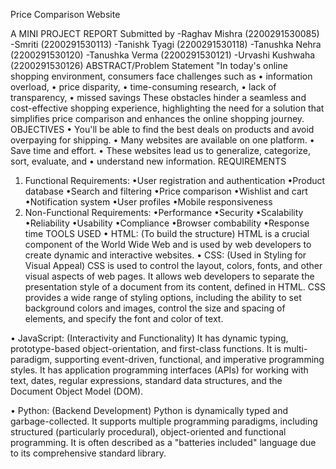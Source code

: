 Price Comparison Website


A MINI PROJECT REPORT
Submitted by
-Raghav Mishra (2200291530085)
-Smriti (2200291530113)
-Tanishk Tyagi (2200291530118)
-Tanushka Nehra (2200291530120)
-Tanushka Verma (2200291530121)
-Urvashi Kushwaha (2200291530126)
ABSTRACT/Problem Statement
"In today's online shopping environment, consumers face challenges such as • information overload, • price disparity, • time-consuming research, • lack of transparency, • missed savings These obstacles hinder a seamless and cost-effective shopping experience, highlighting the need for a solution that simplifies price comparison and enhances the online shopping journey.
OBJECTIVES
• You'll be able to find the best deals on products and avoid overpaying for shipping. • Many websites are available on one platform. • Save time and effort. • These websites lead us to generalize, categorize, sort, evaluate, and • understand new information.
REQUIREMENTS
1. Functional Requirements: •User registration and authentication •Product database •Search and filtering •Price comparison •Wishlist and cart •Notification system •User profiles •Mobile responsiveness
2. Non-Functional Requirements: •Performance •Security •Scalability •Reliability •Usability •Compliance •Browser combability •Response time
TOOLS USED
• HTML: (To build the structure) HTML is a crucial component of the World Wide Web and is used by web developers to create dynamic and interactive websites.
• CSS: (Used in Styling for Visual Appeal) CSS is used to control the layout, colors, fonts, and other visual aspects of web pages. It allows web developers to separate the presentation style of a document from its content, defined in HTML. CSS provides a wide range of styling options, including the ability to set background colors and images, control the size and spacing of elements, and specify the font and color of text.

• JavaScript: (Interactivity and Functionality) It has dynamic typing, prototype-based object-orientation, and first-class functions. It is multi-paradigm, supporting event-driven, functional, and imperative programming styles. It has application programming interfaces (APIs) for working with text, dates, regular expressions, standard data structures, and the Document Object Model (DOM).

• Python: (Backend Development) Python is dynamically typed and garbage-collected. It supports multiple programming paradigms, including structured (particularly procedural), object-oriented and functional programming. It is often described as a "batteries included" language due to its comprehensive standard library.

